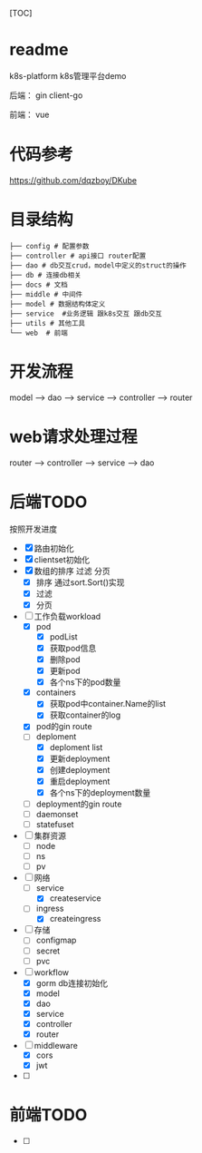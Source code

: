 [TOC]
# readme
k8s-platform
k8s管理平台demo

后端：
gin client-go

前端：
vue

# 代码参考
https://github.com/dqzboy/DKube


# 目录结构
```shell
├── config # 配置参数
├── controller # api接口 router配置
├── dao # db交互crud，model中定义的struct的操作
├── db # 连接db相关
├── docs # 文档
├── middle # 中间件
├── model # 数据结构体定义
├── service  #业务逻辑 跟k8s交互 跟db交互
├── utils # 其他工具
└── web  # 前端

```
# 开发流程
model --> dao -->  service -->  controller -->  router

# web请求处理过程
router --> controller --> service --> dao

# 后端TODO
按照开发进度
- [x] 路由初始化
- [x] clientset初始化
- [x] 数组的排序 过滤 分页
  - [x] 排序 通过sort.Sort()实现
  - [x] 过滤 
  - [x] 分页
- [ ] 工作负载workload 
  - [x] pod
    - [x] podList
    - [x] 获取pod信息
    - [x] 删除pod
    - [x] 更新pod
    - [x] 各个ns下的pod数量
  - [x] containers
    - [x] 获取pod中container.Name的list
    - [x] 获取container的log
  - [x] pod的gin route
  - [ ] deploment
    - [x] deploment list
    - [x] 更新deployment
    - [x] 创建deployment
    - [x] 重启deployment
    - [x] 各个ns下的deployment数量
  - [ ] deployment的gin route
  - [ ] daemonset
  - [ ] statefuset
- [ ] 集群资源
  - [ ] node
  - [ ] ns
  - [ ] pv
- [ ] 网络
  - [ ] service
    - [x] createservice 
  - [ ] ingress
    - [x] createingress
- [ ] 存储
  - [ ] configmap
  - [ ] secret
  - [ ] pvc
- [ ] workflow
  - [x] gorm db连接初始化 
  - [x] model
  - [x] dao
  - [x] service
  - [x] controller
  - [x] router
- [ ] middleware
  - [x] cors
  - [x] jwt
- [ ] 




# 前端TODO
- [ ] 

